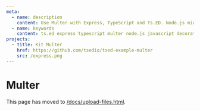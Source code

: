 ```yaml
---
meta:
  - name: description
    content: Use Multer with Express, TypeScript and Ts.ED. Node.js middleware for handling `multipart/form-data`.
  - name: keywords
    content: ts.ed express typescript multer node.js javascript decorators
projects:
  - title: Kit Multer
    href: https://github.com/tsedio/tsed-example-multer
    src: /express.png
---
```


# Multer

This page has moved to [/docs/upload-files.html](/docs/upload-files.html).
